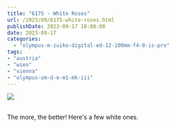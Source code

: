 ```yaml
---
title: "6175 - White Roses"
url: /2023/09/6175-white-roses.html
publishDate: 2023-09-17 18:00:00
date: 2023-09-17
categories:
  - "olympus-m-zuiko-digital-ed-12-100mm-f4-0-is-pro"
tags:
- "austria"
- "wien"
- "vienna"
- "olympus-om-d-e-m1-mk-iii"
---
```

<div class="container">
<div class="center"><a target="_blank" href="https://d25zfm9zpd7gm5.cloudfront.net/1200x1200/2020/20200520_064927_lr.jpg"><img class="webfeedsFeaturedVisual" src="https://d25zfm9zpd7gm5.cloudfront.net/0600x0600/2020/20200520_064927_lr.jpg" /></a></div>
</div>
<br />

The more, the better! Here's a few white ones.
